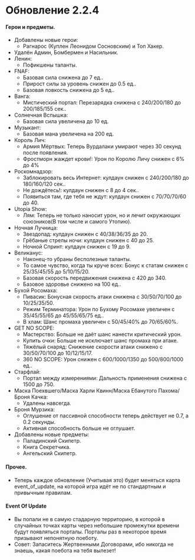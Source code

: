 # Обновление 2.2.4
  #### Герои и предметы.
  * Добавлены новые герои:
    * Рагнарос (Куплен Леонидом Сосновским) и Топ Хакер.
  * Удалён Админ, Бомбермен и Насильник.
  * Ленин:
    * Пофикшены таланты.
  * FNAF:
    * Базовая сила снижена до 7 ед..
    * Прирост силы за уровень снижен до 0.5 ед..
    * Базовая ловкость снижена до 5 ед..
  * Ванга:
    * Мистический портал: Перезарядка снижена с 240/200/180 до 200/185/155 сек..
  * Солнечная Вспышка:
    * Базовая сила увеличена до 10 ед.
  * Музыкант:
    * Базовая мана увеличена на 200 ед.
  * Король Лич:
    * Армия Мёртвых: Теперь Вурдалаки умирают через 30 секунд после появления.
    * Фростморн жаждет крови!: Урон по Королю Личу снижен с 6% до 4%
  * Роскомнадзор:
    * Заблокировать весь Интернет: кулдаун снижен с 240/200/180 до 180/160/120 сек..
    * Не дождётесь!: кулдаун снижен с 8 до 4 сек..
    * Появиться там, где тебя не ждут: кулдаун снижен с 70/70/70/60 до 40.
  * Utopia Show:
    * Лям: Теперь не только наносит урон, но и лечит окружающих союзников(В том числе и самого Утопию).
  * Ночная Лучница:
    * Звездопад: кулдаун снижен с 40/38/36/35 до 20. 
    * Грёбаные стрелы ночи: кулдаун снижен с 40 до 25.
    * Ночной Спринт: кулдаун снижен с 19 до 9.
  * Великанус:
    * Наконец-то убраны бесполезные таланты.
    * То самое чувство, когда ты круче всех: Бонус к статам снижен с 25/35/45/55 до 5/10/15/20.
    * Базовая скорость передвижения снижена с 420 до 340.
    * Базовое здоровье снижено на 100 ед..
  * Бухой Росомаха:
    * Пивасик: Бонусная скорость атаки снижена с 30/50/70/100 до 10/25/35/50.
    * Режим Терминатора: Урон по Бухому Росомахе увеличен с 35/45/55/65 до 45/55/65/75 ед..
    * В хлам: Шанс промаха увеличен с 50/45/40% до 70/65/60%.
  * GET NO SCOPE:
    * Мастерство: Больше не даёт шанс нанести критический урон.
    * Купить очки: Больше не исключает шанс промаха при атаке.
    * Тяжёлый снаряд: Снижение скорости атаки снижено с 30/50/70/100 до 10/12/15/17.
    * 360 NO SCOPE: Урон снижен с 600/1000/1350 до 500/800/1000 ед..
  * Старфлай:
    * Портал между измерениями: Дальность применения снижена с 1500 до 750.
  * Маска Поехвшего/Маска Харли Квинн/Маска Ебанутого Пахома/Броня Качка:
    * Удалены навсегда.
  * Броня Мурзика:
    * Оглушение от пассивной способности теперь действует не 0.7, а 0.2 секунды.
    * Активная способность больше не оглушает.
  * Добавлены новые предметы:
    * Паладинский Скипетр.
    * Книга Секретчика.
    * Ангельский Скипетр.
   #### Прочее.
   * Теперь каждое обновление (Учитывая это) будет меняться карта event_of_update, на которой игра идёт не по стандартным и привычным правилам.
   #### Event Of Update
   * Вы попали не в самую стадарную территорию, в которой в случайных точках карты через небольшие промежутки времени будут появляться порталы. Порталы раз в некоторое время призывают непонятную поеботу. 
   * Совет: Запаситесь Жертвенными Договорами, ибо никогда не знаешь, какая поебота на тебя вылезет!
    
